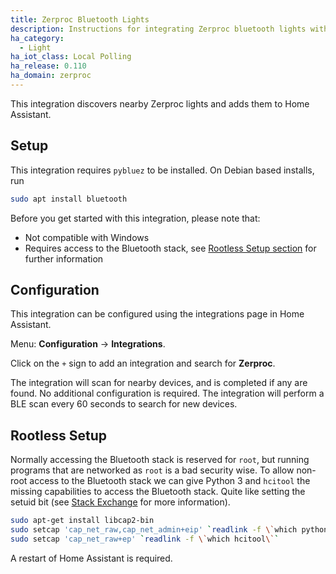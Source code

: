 ```yaml
---
title: Zerproc Bluetooth Lights
description: Instructions for integrating Zerproc bluetooth lights within Home Assistant.
ha_category:
  - Light
ha_iot_class: Local Polling
ha_release: 0.110
ha_domain: zerproc
---
```


This integration discovers nearby Zerproc lights and adds them to Home Assistant.

## Setup

This integration requires `pybluez` to be installed. On Debian based installs, run

```bash
sudo apt install bluetooth
```

Before you get started with this integration, please note that:

 - Not compatible with Windows
 - Requires access to the Bluetooth stack, see [Rootless Setup section](#rootless-setup) for further information

## Configuration

This integration can be configured using the integrations page in Home Assistant.

Menu: **Configuration** -> **Integrations**.

Click on the `+` sign to add an integration and search for **Zerproc**.

The integration will scan for nearby devices, and is completed if any are found. No additional configuration is required. The integration will perform a BLE scan every 60 seconds to search for new devices.

## Rootless Setup

Normally accessing the Bluetooth stack is reserved for `root`, but running programs that are networked as `root` is a bad security wise. To allow non-root access to the Bluetooth stack we can give Python 3 and `hcitool` the missing capabilities to access the Bluetooth stack. Quite like setting the setuid bit (see [Stack Exchange](https://unix.stackexchange.com/questions/96106/bluetooth-le-scan-as-non-root) for more information).

```bash
sudo apt-get install libcap2-bin
sudo setcap 'cap_net_raw,cap_net_admin+eip' `readlink -f \`which python3\``
sudo setcap 'cap_net_raw+ep' `readlink -f \`which hcitool\``
```

A restart of Home Assistant is required.
